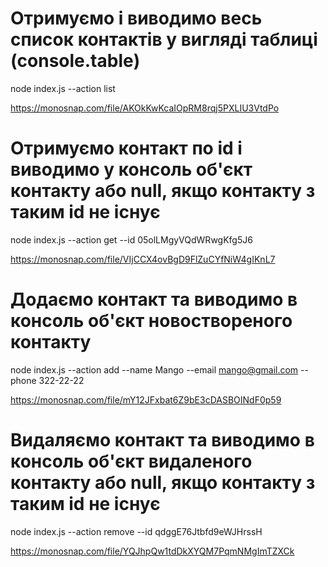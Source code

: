 # Отримуємо і виводимо весь список контактів у вигляді таблиці (console.table)

node index.js --action list

https://monosnap.com/file/AKOkKwKcaIOpRM8rqj5PXLIU3VtdPo

# Отримуємо контакт по id і виводимо у консоль об'єкт контакту або null, якщо контакту з таким id не існує

node index.js --action get --id 05olLMgyVQdWRwgKfg5J6

https://monosnap.com/file/VIjCCX4ovBgD9FlZuCYfNiW4gIKnL7

# Додаємо контакт та виводимо в консоль об'єкт новоствореного контакту

node index.js --action add --name Mango --email mango@gmail.com --phone 322-22-22

https://monosnap.com/file/mY12JFxbat6Z9bE3cDASBOINdF0p59

# Видаляємо контакт та виводимо в консоль об'єкт видаленого контакту або null, якщо контакту з таким id не існує

node index.js --action remove --id qdggE76Jtbfd9eWJHrssH

https://monosnap.com/file/YQJhpQw1tdDkXYQM7PqmNMgImTZXCk
